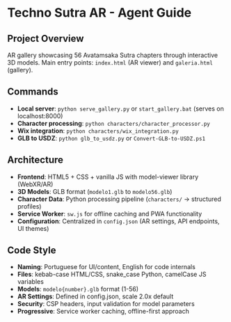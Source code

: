 # Techno Sutra AR - Agent Guide

## Project Overview
AR gallery showcasing 56 Avatamsaka Sutra chapters through interactive 3D models. Main entry points: `index.html` (AR viewer) and `galeria.html` (gallery).

## Commands
- **Local server**: `python serve_gallery.py` or `start_gallery.bat` (serves on localhost:8000)
- **Character processing**: `python characters/character_processor.py` 
- **Wix integration**: `python characters/wix_integration.py`
- **GLB to USDZ**: `python glb_to_usdz.py` or `Convert-GLB-to-USDZ.ps1`

## Architecture
- **Frontend**: HTML5 + CSS + vanilla JS with model-viewer library (WebXR/AR)
- **3D Models**: GLB format (`modelo1.glb` to `modelo56.glb`)
- **Character Data**: Python processing pipeline (`characters/` → structured profiles)
- **Service Worker**: `sw.js` for offline caching and PWA functionality
- **Configuration**: Centralized in `config.json` (AR settings, API endpoints, UI themes)

## Code Style
- **Naming**: Portuguese for UI/content, English for code internals
- **Files**: kebab-case HTML/CSS, snake_case Python, camelCase JS variables
- **Models**: `modelo{number}.glb` format (1-56)
- **AR Settings**: Defined in config.json, scale 2.0x default
- **Security**: CSP headers, input validation for model parameters
- **Progressive**: Service worker caching, offline-first approach
